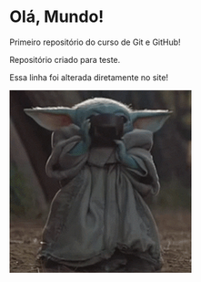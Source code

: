 # Olá, Mundo!
 Primeiro repositório do curso de Git e GitHub!

Repositório criado para teste.

Essa linha foi alterada diretamente no site!

![yoda](https://github.com/igormatt0s/Ola_mundo/blob/main/Yoda.gif)
